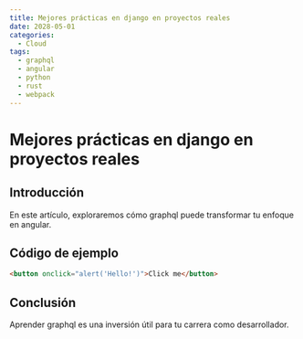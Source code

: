 ```yaml
---
title: Mejores prácticas en django en proyectos reales
date: 2028-05-01
categories:
  - Cloud
tags:
  - graphql
  - angular
  - python
  - rust
  - webpack
---
```


# Mejores prácticas en django en proyectos reales

## Introducción

En este artículo, exploraremos cómo graphql puede transformar tu enfoque en angular.

## Código de ejemplo

```html
<button onclick="alert('Hello!')">Click me</button>
```

## Conclusión

Aprender graphql es una inversión útil para tu carrera como desarrollador.